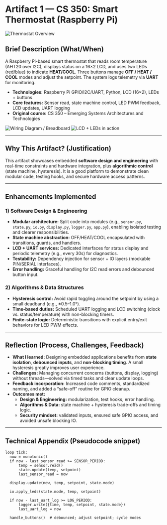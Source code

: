 # Artifact 1 — CS 350: Smart Thermostat (Raspberry Pi)

![Thermostat Overview](assets/thermostat-overview.jpg)

## Brief Description (What/When)
A Raspberry Pi-based smart thermostat that reads room temperature (AHT20 over I2C), displays status on a 16×2 LCD, and uses two LEDs (red/blue) to indicate **HEAT/COOL**. Three buttons manage **OFF / HEAT / COOL** modes and adjust the setpoint. The system logs telemetry via **UART** for monitoring.

- **Technologies:** Raspberry Pi GPIO/I2C/UART, Python, LCD (16×2), LEDs + buttons  
- **Core features:** Sensor read, state machine control, LED PWM feedback, LCD updates, UART logging  
- **Original course:** CS 350 – Emerging Systems Architectures and Technologies

![Wiring Diagram / Breadboard](assets/thermostat-wiring.jpg)
![LCD + LEDs in action](assets/thermostat-lcd.jpg)

---

## Why This Artifact? (Justification)
This artifact showcases embedded **software design and engineering** with real-time constraints and hardware integration, plus **algorithmic control** (state machine, hysteresis). It is a good platform to demonstrate clean modular code, testing hooks, and secure hardware access patterns.

---

## Enhancements Implemented

### 1) Software Design & Engineering
- **Modular architecture:** Split code into modules (e.g., `sensor.py`, `state.py`, `io.py`, `display.py`, `logger.py`, `app.py`), enabling isolated testing and clearer responsibilities.
- **State machine abstraction:** OFF/HEAT/COOL encapsulated with transitions, guards, and handlers.
- **LCD + UART services:** Dedicated interfaces for status display and periodic telemetry (e.g., every 30s) for diagnostics.
- **Testability:** Dependency injection for sensor + IO layers (mockable PIN/SERIAL interfaces).
- **Error handling:** Graceful handling for I2C read errors and debounced button input.

### 2) Algorithms & Data Structures
- **Hysteresis control:** Avoid rapid toggling around the setpoint by using a small deadband (e.g., ±0.5–1.0°).  
- **Time-based duties:** Scheduled UART logging and LCD switching (clock vs. status/temperature) with non-blocking timers.  
- **Finite-state logic:** Deterministic transitions with explicit entry/exit behaviors for LED PWM effects.

---

## Reflection (Process, Challenges, Feedback)
- **What I learned:** Designing embedded applications benefits from **state isolation**, **debounced inputs**, and **non-blocking timing**. A small hysteresis greatly improves user experience.
- **Challenges:** Managing concurrent concerns (buttons, display, logging) without threads—solved via timed tasks and clear update loops.
- **Feedback incorporation:** Increased code comments, standardized naming, and added a “safe-off” routine for GPIO cleanup.
- **Outcomes met:** 
  - **Design & Engineering:** modularization, test hooks, error handling.  
  - **Algorithms & Data:** state machine + hysteresis trade-offs and timing logic.  
  - **Security mindset:** validated inputs, ensured safe GPIO access, and avoided unsafe blocking IO.

---

## Technical Appendix (Pseudocode snippet)

```text
loop tick:
  now = monotonic()
  if now - last_sensor_read >= SENSOR_PERIOD:
      temp = sensor.read()
      state.update(temp, setpoint)
      last_sensor_read = now

  display.update(now, temp, setpoint, state.mode)

  io.apply_leds(state.mode, temp, setpoint)

  if now - last_uart_log >= LOG_PERIOD:
      logger.write({time, temp, setpoint, state.mode})
      last_uart_log = now

  handle_buttons()  # debounced; adjust setpoint; cycle modes
```
